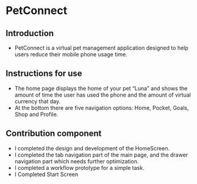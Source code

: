 # PetConnect

## Introduction

- PetConnect is a virtual pet management application designed to help users reduce their mobile phone usage time.

## Instructions for use

- The home page displays the home of your pet “Luna” and shows the amount of time the user has used the phone and the amount of virtual currency that day.
- At the bottom there are five navigation options: Home, Pocket, Goals, Shop and Profile.

## Contribution component

- I completed the design and development of the HomeScreen.
- I completed the tab navigation part of the main page, and the drawer navigation part which needs further optimization.
- I completed a workflow prototype for a simple task.
- I Completed Start Screen